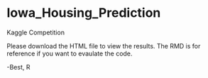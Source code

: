 # Iowa_Housing_Prediction
Kaggle Competition

Please download the HTML file to view the results. The RMD is for reference if you want to evaulate the code.

-Best,
R
